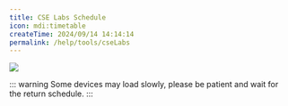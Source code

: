 ```yaml
---
title: CSE Labs Schedule
icon: mdi:timetable
createTime: 2024/09/14 14:14:14
permalink: /help/tools/cseLabs
---
```


![](https://status.cse.unsw.edu.au/labstatus/labbooking.png)

::: warning Some devices may load slowly, please be patient and wait for the return schedule. 
:::